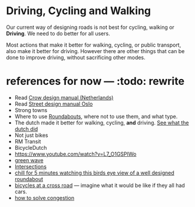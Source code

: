 # Driving, Cycling and Walking

Our current way of designing roads is not best for cycling, walking or **Driving**. We need to do better for all users.

Most actions that make it better for walking, cycling, or public transport, also make it better for driving. However there are other things that can be done to improve driving, without sacrificing other modes.

# references for now — :todo: rewrite

* Read [Crow design manual (Netherlands)](https://crowplatform.com/#downloads)
* Read [Street design manual Oslo](https://www.oslo.kommune.no/getfile.php/13441080-1646147194/Tjenester%20og%20tilbud/Plan%2C%20bygg%20og%20eiendom/Byggesaksveiledere%2C%20normer%20og%20skjemaer/Gatenormal%20og%20normark/Gate-%20og%20veinormaler/Street-design-manual_ENG.pdf)
* Strong towns
* Where to use [Roundabouts](https://www.youtube.com/watch?v=G24x26s3Hjg), where not to use them, and what type.
* The dutch made it better for walking, cycling, **and** driving.
[See what the dutch did](https://www.youtube.com/watch?v=FXfNXLh51yc)
* Not just bikes
* RM Transit
* BicycleDutch
* <https://www.youtube.com/watch?v=L7_O1GSPIWo>
* [green wave](https://www.youtube.com/watch?v=N5miCcqguFo)
* [Intersections](https://www.youtube.com/watch?v=uxn-B4OuONY)
* [chill for 5 minutes watching this birds eye view of a well designed roundabout](https://www.youtube.com/watch?v=FR5l48_h5Eo)
* [bicycles at a cross road](https://www.youtube.com/watch?v=pqQSwQLDIK8) — imagine what it would be like if they all had cars.
* [how to solve congestion](https://www.youtube.com/watch?v=L7_O1GSPIWo)
